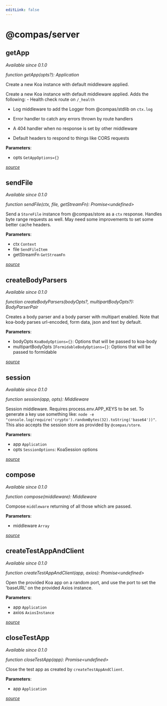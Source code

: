 ```yaml
---
editLink: false
---
```


# @compas\/server

## getApp

_Available since 0.1.0_

_function getApp(opts?): Application_

Create a new Koa instance with default middleware applied.

Create a new Koa instance with default middleware applied. Adds the following: -
Health check route on `/_health`

- Log middleware to add the Logger from @compas/stdlib on `ctx.log`

- Error handler to catch any errors thrown by route handlers

- A 404 handler when no response is set by other middleware

- Default headers to respond to things like CORS requests

**Parameters**:

- opts `GetAppOptions={}`

_[source](https://github.com/compasjs/compas/blob/main/packages/server/src/app.js#L31)_

## sendFile

_Available since 0.1.0_

_function sendFile(ctx, file, getStreamFn): Promise\<undefined>_

Send a `StoreFile` instance from @compas/store as a `ctx` response. Handles byte
range requests as well. May need some improvements to set some better cache
headers.

**Parameters**:

- ctx `Context`
- file `SendFileItem`
- getStreamFn `GetStreamFn`

_[source](https://github.com/compasjs/compas/blob/main/packages/server/src/middleware/sendFile.js#L15)_

## createBodyParsers

_Available since 0.1.0_

_function createBodyParsers(bodyOpts?, multipartBodyOpts?): BodyParserPair_

Creates a body parser and a body parser with multipart enabled. Note that
koa-body parses url-encoded, form data, json and text by default.

**Parameters**:

- bodyOpts `KoaBodyOptions={}`: Options that will be passed to koa-body
- multipartBodyOpts `IFormidableBodyOptions={}`: Options that will be passed to
  formidable

_[source](https://github.com/compasjs/compas/blob/main/packages/server/src/middleware/body.js#L37)_

## session

_Available since 0.1.0_

_function session(app, opts): Middleware_

Session middleware. Requires process.env.APP_KEYS to be set. To generate a key
use something like:
`node -e "console.log(require('crypto').randomBytes(32).toString('base64'))"`.
This also accepts the session store as provided by `@compas/store`.

**Parameters**:

- app `Application`
- opts `SessionOptions`: KoaSession options

_[source](https://github.com/compasjs/compas/blob/main/packages/server/src/middleware/session.js#L17)_

## compose

_Available since 0.1.0_

_function compose(middleware): Middleware_

Compose `middleware` returning of all those which are passed.

**Parameters**:

- middleware `Array`

_[source](https://github.com/compasjs/compas/blob/main/packages/server/src/middleware/compose.js#L16)_

## createTestAppAndClient

_Available since 0.1.0_

_function createTestAppAndClient(app, axios): Promise\<undefined>_

Open the provided Koa app on a random port, and use the port to set the
'baseURL' on the provided Axios instance.

**Parameters**:

- app `Application`
- axios `AxiosInstance`

_[source](https://github.com/compasjs/compas/blob/main/packages/server/src/testing.js#L11)_

## closeTestApp

_Available since 0.1.0_

_function closeTestApp(app): Promise\<undefined>_

Close the test app as created by `createTestAppAndClient`.

**Parameters**:

- app `Application`

_[source](https://github.com/compasjs/compas/blob/main/packages/server/src/testing.js#L40)_
